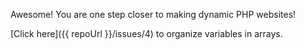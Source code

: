 Awesome! You are one step closer to making dynamic PHP websites!

[Click here]({{ repoUrl }}/issues/4) to organize variables in arrays.

